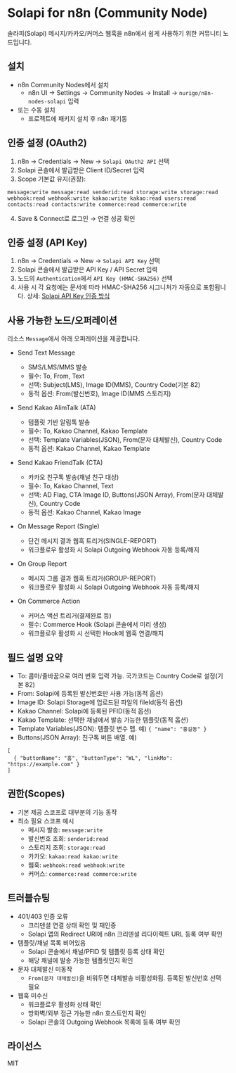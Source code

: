 # Solapi for n8n (Community Node)

솔라피(Solapi) 메시지/카카오/커머스 웹훅을 n8n에서 쉽게 사용하기 위한 커뮤니티 노드입니다.

## 설치

- n8n Community Nodes에서 설치
  - n8n UI → Settings → Community Nodes → Install → `nurigo/n8n-nodes-solapi` 입력
- 또는 수동 설치
  - 프로젝트에 패키지 설치 후 n8n 재기동

## 인증 설정 (OAuth2)
1) n8n → Credentials → New → `Solapi OAuth2 API` 선택
2) Solapi 콘솔에서 발급받은 Client ID/Secret 입력
3) Scope 기본값 유지(권장):
```
message:write message:read senderid:read storage:write storage:read webhook:read webhook:write kakao:write kakao:read users:read contacts:read contacts:write commerce:read commerce:write
```
4) Save & Connect로 로그인 → 연결 성공 확인

## 인증 설정 (API Key)
1) n8n → Credentials → New → `Solapi API Key` 선택
2) Solapi 콘솔에서 발급받은 API Key / API Secret 입력
3) 노드의 `Authentication`에서 `API Key (HMAC-SHA256)` 선택
4) 사용 시 각 요청에는 문서에 따라 HMAC-SHA256 시그니처가 자동으로 포함됩니다. 상세: [Solapi API Key 인증 방식](https://developers.solapi.com/references/authentication/api-key)

## 사용 가능한 노드/오퍼레이션
리소스 `Message`에서 아래 오퍼레이션을 제공합니다.

- Send Text Message
  - SMS/LMS/MMS 발송
  - 필수: To, From, Text
  - 선택: Subject(LMS), Image ID(MMS), Country Code(기본 82)
  - 동적 옵션: From(발신번호), Image ID(MMS 스토리지)

- Send Kakao AlimTalk (ATA)
  - 템플릿 기반 알림톡 발송
  - 필수: To, Kakao Channel, Kakao Template
  - 선택: Template Variables(JSON), From(문자 대체발신), Country Code
  - 동적 옵션: Kakao Channel, Kakao Template

- Send Kakao FriendTalk (CTA)
  - 카카오 친구톡 발송(채널 친구 대상)
  - 필수: To, Kakao Channel, Text
  - 선택: AD Flag, CTA Image ID, Buttons(JSON Array), From(문자 대체발신), Country Code
  - 동적 옵션: Kakao Channel, Kakao Image

- On Message Report (Single)
  - 단건 메시지 결과 웹훅 트리거(SINGLE-REPORT)
  - 워크플로우 활성화 시 Solapi Outgoing Webhook 자동 등록/해지

- On Group Report
  - 메시지 그룹 결과 웹훅 트리거(GROUP-REPORT)
  - 워크플로우 활성화 시 Solapi Outgoing Webhook 자동 등록/해지

- On Commerce Action
  - 커머스 액션 트리거(결제완료 등)
  - 필수: Commerce Hook (Solapi 콘솔에서 미리 생성)
  - 워크플로우 활성화 시 선택한 Hook에 웹훅 연결/해지

## 필드 설명 요약
- To: 콤마/줄바꿈으로 여러 번호 입력 가능. 국가코드는 Country Code로 설정(기본 82)
- From: Solapi에 등록된 발신번호만 사용 가능(동적 옵션)
- Image ID: Solapi Storage에 업로드된 파일의 fileId(동적 옵션)
- Kakao Channel: Solapi에 등록된 PFID(동적 옵션)
- Kakao Template: 선택한 채널에서 발송 가능한 템플릿(동적 옵션)
- Template Variables(JSON): 템플릿 변수 맵. 예) `{ "name": "홍길동" }`
- Buttons(JSON Array): 친구톡 버튼 배열. 예)
```
[
  { "buttonName": "홈", "buttonType": "WL", "linkMo": "https://example.com" }
]
```

## 권한(Scopes)
- 기본 제공 스코프로 대부분의 기능 동작
- 최소 필요 스코프 예시
  - 메시지 발송: `message:write`
  - 발신번호 조회: `senderid:read`
  - 스토리지 조회: `storage:read`
  - 카카오: `kakao:read kakao:write`
  - 웹훅: `webhook:read webhook:write`
  - 커머스: `commerce:read commerce:write`

## 트러블슈팅
- 401/403 인증 오류
  - 크리덴셜 연결 상태 확인 및 재인증
  - Solapi 앱의 Redirect URI에 n8n 크리덴셜 리다이렉트 URL 등록 여부 확인
- 템플릿/채널 목록 비어있음
  - Solapi 콘솔에서 채널/PFID 및 템플릿 등록 상태 확인
  - 해당 채널에 발송 가능한 템플릿인지 확인
- 문자 대체발신 미동작
  - `From(문자 대체발신)`을 비워두면 대체발송 비활성화됨. 등록된 발신번호 선택 필요
- 웹훅 미수신
  - 워크플로우 활성화 상태 확인
  - 방화벽/외부 접근 가능한 n8n 호스트인지 확인
  - Solapi 콘솔의 Outgoing Webhook 목록에 등록 여부 확인

## 라이선스
MIT
